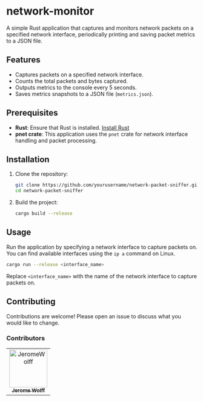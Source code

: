# network-monitor

A simple Rust application that captures and monitors network packets on a specified network interface, periodically
printing and saving packet metrics to a JSON file.

## Features

- Captures packets on a specified network interface.
- Counts the total packets and bytes captured.
- Outputs metrics to the console every 5 seconds.
- Saves metrics snapshots to a JSON file (`metrics.json`).

## Prerequisites

- **Rust**: Ensure that Rust is installed. [Install Rust](https://www.rust-lang.org/tools/install)
- **pnet crate**: This application uses the `pnet` crate for network interface handling and packet processing.

## Installation

1. Clone the repository:
   ```bash
   git clone https://github.com/yourusername/network-packet-sniffer.git
   cd network-packet-sniffer
   ```

2. Build the project:
   ```bash
   cargo build --release
   ```

## Usage

Run the application by specifying a network interface to capture packets on. You can find available interfaces using the
`ip a` command on Linux.

```bash
cargo run --release <interface_name>
```

Replace `<interface_name>` with the name of the network interface to capture packets on.

## Contributing

Contributions are welcome! Please open an issue to discuss what you would like to change.

### Contributors

<!-- readme: collaborators,contributors -start -->
<table>
	<tbody>
		<tr>
            <td align="center">
                <a href="https://github.com/JeromeWolff">
                    <img src="https://avatars.githubusercontent.com/u/34198274?v=4" width="100;" alt="JeromeWolff"/>
                    <br />
                    <sub><b>Jerome Wolff</b></sub>
                </a>
            </td>
		</tr>
	<tbody>
</table>
<!-- readme: collaborators,contributors -end -->
